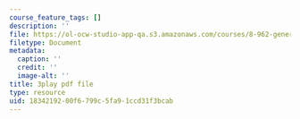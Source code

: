 ```yaml
---
course_feature_tags: []
description: ''
file: https://ol-ocw-studio-app-qa.s3.amazonaws.com/courses/8-962-general-relativity-spring-2020/1834219200f6799c5fa91ccd31f3bcab_washington.jpg
filetype: Document
metadata:
  caption: ''
  credit: ''
  image-alt: ''
title: 3play pdf file
type: resource
uid: 18342192-00f6-799c-5fa9-1ccd31f3bcab
---
```

